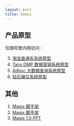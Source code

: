 ```yaml
---
layout: post
title: Demos
---
```


## 产品原型

仅限阿里内网访问：

 3. [淘宝直通车系统原型](http://thx.tbsite.net/bp_demo)
 1. [Tanx DMP 数据营销系统原型](http://thx.tbsite.net/dmp_demo/)
 2. [Adhoc 大数据查询系统原型](http://thx.tbsite.net/adhoc_demo)
 2. [钻石展位系统原型](http://thx.tbsite.net/zuanshi_demo)

## 其他

 1. [Magix 脚手架][1]
 2. [Magix 脚手架][2]
 3. [Magix 1.0 PPT][3]

[1]: /magix-os/
[2]: /magix-demo-ad/
[3]: /magix-demo-ppt/
